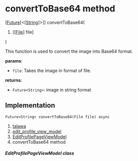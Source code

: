 
<div>

# convertToBase64 method

</div>


[[Future](https://api.flutter.dev/flutter/dart-core/Future-class.html)[\<[[String](https://api.flutter.dev/flutter/dart-core/String-class.html)]\>]]
convertToBase64(

1.  [[[File](https://api.flutter.dev/flutter/dart-io/File-class.md)]
    file]

)



This function is used to convert the image into Base64 format.

**params**:

-   `file`: Takes the image in format of file.

**returns**:

-   `Future<String>`: image in string format



## Implementation

``` language-dart
Future<String> convertToBase64(File file) async 
```







1.  [talawa](../../index.md)
2.  [edit_profile_view_model](../../view_model_after_auth_view_models_profile_view_models_edit_profile_view_model/)
3.  [EditProfilePageViewModel](../../view_model_after_auth_view_models_profile_view_models_edit_profile_view_model/EditProfilePageViewModel-class.md)
4.  convertToBase64 method

##### EditProfilePageViewModel class







